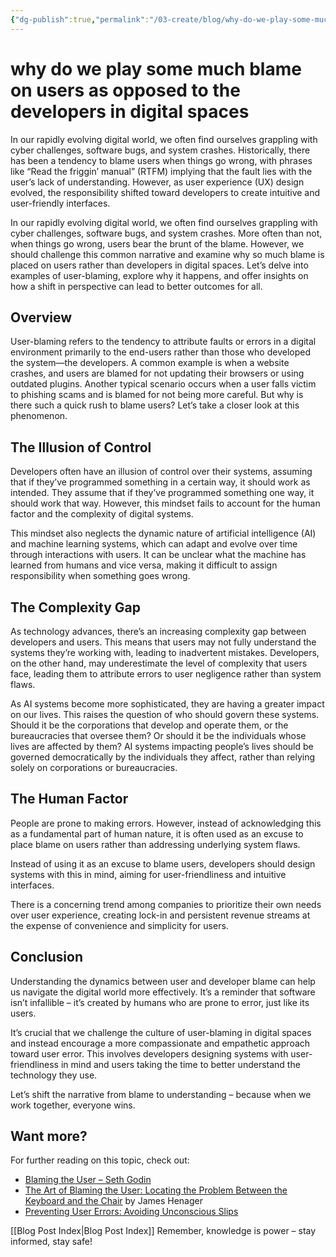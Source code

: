```yaml
---
{"dg-publish":true,"permalink":"/03-create/blog/why-do-we-play-some-much-blame-on-users-as-opposed-to-the-developers-in-digital-spaces/","tags":["developers","users"]}
---
```


# why do we play some much blame on users as opposed to the developers in digital spaces

In our rapidly evolving digital world, we often find ourselves grappling with cyber challenges, software bugs, and system crashes. Historically, there has been a tendency to blame users when things go wrong, with phrases like “Read the friggin’ manual” (RTFM) implying that the fault lies with the user’s lack of understanding. However, as user experience (UX) design evolved, the responsibility shifted toward developers to create intuitive and user-friendly interfaces.

In our rapidly evolving digital world, we often find ourselves grappling with cyber challenges, software bugs, and system crashes. More often than not, when things go wrong, users bear the brunt of the blame. However, we should challenge this common narrative and examine why so much blame is placed on users rather than developers in digital spaces. Let’s delve into examples of user-blaming, explore why it happens, and offer insights on how a shift in perspective can lead to better outcomes for all.

## Overview

User-blaming refers to the tendency to attribute faults or errors in a digital environment primarily to the end-users rather than those who developed the system—the developers. A common example is when a website crashes, and users are blamed for not updating their browsers or using outdated plugins. Another typical scenario occurs when a user falls victim to phishing scams and is blamed for not being more careful. But why is there such a quick rush to blame users? Let’s take a closer look at this phenomenon.

## The Illusion of Control

Developers often have an illusion of control over their systems, assuming that if they’ve programmed something in a certain way, it should work as intended. They assume that if they’ve programmed something one way, it should work that way. However, this mindset fails to account for the human factor and the complexity of digital systems.

This mindset also neglects the dynamic nature of artificial intelligence (AI) and machine learning systems, which can adapt and evolve over time through interactions with users. It can be unclear what the machine has learned from humans and vice versa, making it difficult to assign responsibility when something goes wrong.

## The Complexity Gap

As technology advances, there’s an increasing complexity gap between developers and users. This means that users may not fully understand the systems they’re working with, leading to inadvertent mistakes. Developers, on the other hand, may underestimate the level of complexity that users face, leading them to attribute errors to user negligence rather than system flaws.

As AI systems become more sophisticated, they are having a greater impact on our lives. This raises the question of who should govern these systems. Should it be the corporations that develop and operate them, or the bureaucracies that oversee them? Or should it be the individuals whose lives are affected by them? AI systems impacting people’s lives should be governed democratically by the individuals they affect, rather than relying solely on corporations or bureaucracies.

## The Human Factor

People are prone to making errors. However, instead of acknowledging this as a fundamental part of human nature, it is often used as an excuse to place blame on users rather than addressing underlying system flaws.

Instead of using it as an excuse to blame users, developers should design systems with this in mind, aiming for user-friendliness and intuitive interfaces.

There is a concerning trend among companies to prioritize their own needs over user experience, creating lock-in and persistent revenue streams at the expense of convenience and simplicity for users.

## Conclusion

Understanding the dynamics between user and developer blame can help us navigate the digital world more effectively. It’s a reminder that software isn’t infallible – it’s created by humans who are prone to error, just like its users.

It’s crucial that we challenge the culture of user-blaming in digital spaces and instead encourage a more compassionate and empathetic approach toward user error. This involves developers designing systems with user-friendliness in mind and users taking the time to better understand the technology they use.

Let’s shift the narrative from blame to understanding – because when we work together, everyone wins.

## Want more?

For further reading on this topic, check out:

- [Blaming the User – Seth Godin](https://seths.blog/2021/02/blaming-the-user/)
- [The Art of Blaming the User: Locating the Problem Between the Keyboard and the Chair](https://www.amazon.com/Art-Blaming-User-Locating-Keyboard/dp/B0C2S59PZ2) by James Henager
- [Preventing User Errors: Avoiding Unconscious Slips](https://www.nngroup.com/articles/slips/)

[[Blog Post Index\|Blog Post Index]]
Remember, knowledge is power – stay informed, stay safe!
